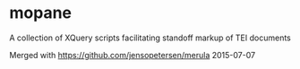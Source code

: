 mopane
======

A collection of XQuery scripts facilitating standoff markup of TEI documents

Merged with https://github.com/jensopetersen/merula 2015-07-07